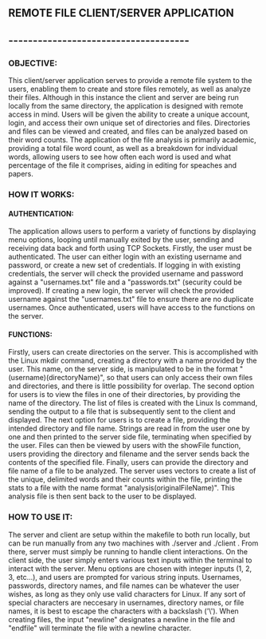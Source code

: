 ## REMOTE FILE CLIENT/SERVER APPLICATION
## -------------------------------------

### OBJECTIVE:
This client/server application serves to provide a remote file system to the users, enabling them to create and store files remotely, as well as analyze their files. Although in this instance the client and server are being run locally from the same directory, the application is designed with remote access in mind. Users will be given the ability to create a unique account, login, and access their own unique set of directories and files. Directories and files can be viewed and created, and files can be analyzed based on their word counts. The application of the file analysis is primarily academic, providing a total file word count, as well as a breakdown for individual words, allowing users to see how often each word is used and what percentage of the file it comprises, aiding in editing for speaches and papers.

### HOW IT WORKS:

#### AUTHENTICATION:
The application allows users to perform a variety of functions by displaying menu options, looping until manually exited by the user, sending and receiving data back and forth using TCP Sockets. Firstly, the user must be authenticated. The user can either login with an existing username and password, or create a new set of credentials. If logging in with existing credentials, the server will check the provided username and password against a "usernames.txt" file and a "passwords.txt" (security could be improved). If creating a new login, the server will check the provided username against the "usernames.txt" file to ensure there are no duplicate usernames. Once authenticated, users will have access to the functions on the server.

#### FUNCTIONS:
Firstly, users can create directories on the server. This is accomplished with the Linux mkdir command, creating a directory with a name provided by the user. This name, on the server side, is manipulated to be in the format "(username)(directoryName)", so that users can only access their own files and directories, and there is little possibility for overlap. The second option for users is to view the files in one of their directories, by providing the name of the directory. The list of files is created with the Linux ls command, sending the output to a file that is subsequently sent to the client and displayed. The next option for users is to create a file, providing the intended directory and file name. Strings are read in from the user one by one and then printed to the server side file, terminating when specified by the user. Files can then be viewed by users with the showFile function, users providing the directory and filename and the server sends back the contents of the specified file. Finally, users can provide the directory and file name of a file to be analyzed. The server uses vectors to create a list of the unique, delimited words and their counts within the file, printing the stats to a file with the name format "analysis(originalFileName)". This analysis file is then sent back to the user to be displayed.

### HOW TO USE IT:
The server and client are setup within the makefile to both run locally, but can be run manually from any two machines with ./server <PortNumber> and ./client <HostName> <PortNumber>. From there, server must simply be running to handle client interactions. On the client side, the user simply enters various text inputs within the terminal to interact with the server. Menu options are chosen with integer inputs (1, 2, 3, etc...), and users are prompted for various string inputs. Usernames, passwords, directory names, and file names can be whatever the user wishes, as long as they only use valid characters for Linux. If any sort of special characters are neccesary in usernames, directory names, or file names, it is best to escape the characters with a backslash ('\\'). When creating files, the input "newline" designates a newline in the file and "endfile" will terminate the file with a newline character.
